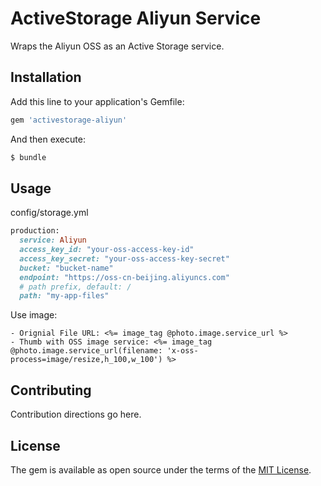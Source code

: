 # ActiveStorage Aliyun Service

Wraps the Aliyun OSS as an Active Storage service.

## Installation

Add this line to your application's Gemfile:

```ruby
gem 'activestorage-aliyun'
```

And then execute:

```bash
$ bundle
```

## Usage

config/storage.yml

```rb
production:
  service: Aliyun
  access_key_id: "your-oss-access-key-id"
  access_key_secret: "your-oss-access-key-secret"
  bucket: "bucket-name"
  endpoint: "https://oss-cn-beijing.aliyuncs.com"
  # path prefix, default: /
  path: "my-app-files"
```

Use image:

```erb
- Orignial File URL: <%= image_tag @photo.image.service_url %>
- Thumb with OSS image service: <%= image_tag @photo.image.service_url(filename: 'x-oss-process=image/resize,h_100,w_100') %>
```

## Contributing

Contribution directions go here.

## License

The gem is available as open source under the terms of the [MIT License](https://opensource.org/licenses/MIT).
